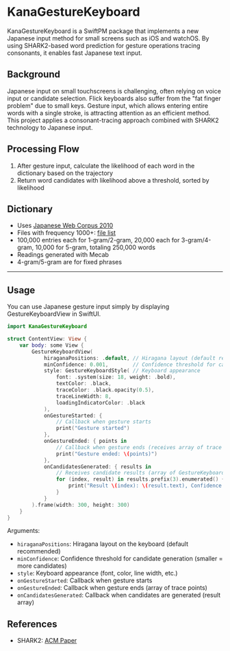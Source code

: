 # KanaGestureKeyboard

KanaGestureKeyboard is a SwiftPM package that implements a new Japanese input method for small screens such as iOS and watchOS. By using SHARK2-based word prediction for gesture operations tracing consonants, it enables fast Japanese text input.

## Background

Japanese input on small touchscreens is challenging, often relying on voice input or candidate selection. Flick keyboards also suffer from the "fat finger problem" due to small keys. Gesture input, which allows entering entire words with a single stroke, is attracting attention as an efficient method. This project applies a consonant-tracing approach combined with SHARK2 technology to Japanese input.

## Processing Flow

1. After gesture input, calculate the likelihood of each word in the dictionary based on the trajectory
2. Return word candidates with likelihood above a threshold, sorted by likelihood

## Dictionary

- Uses [Japanese Web Corpus 2010](https://www.s-yata.jp/corpus/nwc2010/)
- Files with frequency 1000+: [file list](https://s3-ap-northeast-1.amazonaws.com/nwc2010-ngrams/word/over999/filelist)
- 100,000 entries each for 1-gram/2-gram, 20,000 each for 3-gram/4-gram, 10,000 for 5-gram, totaling 250,000 words
- Readings generated with Mecab
- 4-gram/5-gram are for fixed phrases
---
## Usage

You can use Japanese gesture input simply by displaying GestureKeyboardView in SwiftUI.

```swift
import KanaGestureKeyboard

struct ContentView: View {
    var body: some View {
        GestureKeyboardView(
            hiraganaPositions: .default, // Hiragana layout (default recommended)
            minConfidence: 0.001,        // Confidence threshold for candidate generation
            style: GestureKeyboardStyle( // Keyboard appearance
                font: .system(size: 18, weight: .bold),
                textColor: .black,
                traceColor: .black.opacity(0.5),
                traceLineWidth: 8,
                loadingIndicatorColor: .black
            ),
            onGestureStarted: {
                // Callback when gesture starts
                print("Gesture started")
            },
            onGestureEnded: { points in
                // Callback when gesture ends (receives array of trace points)
                print("Gesture ended: \(points)")
            },
            onCandidatesGenerated: { results in
                // Receives candidate results (array of GestureKeyboardResult)
                for (index, result) in results.prefix(3).enumerated() {
                    print("Result \(index): \(result.text), Confidence: \(result.confidence)")
                }
            }
        ).frame(width: 300, height: 300)
    }
}
```

Arguments:

- `hiraganaPositions`: Hiragana layout on the keyboard (default recommended)
- `minConfidence`: Confidence threshold for candidate generation (smaller = more candidates)
- `style`: Keyboard appearance (font, color, line width, etc.)
- `onGestureStarted`: Callback when gesture starts
- `onGestureEnded`: Callback when gesture ends (array of trace points)
- `onCandidatesGenerated`: Callback when candidates are generated (result array)


## References

- SHARK2: [ACM Paper](https://dl.acm.org/doi/10.1145/1029632.1029640)
